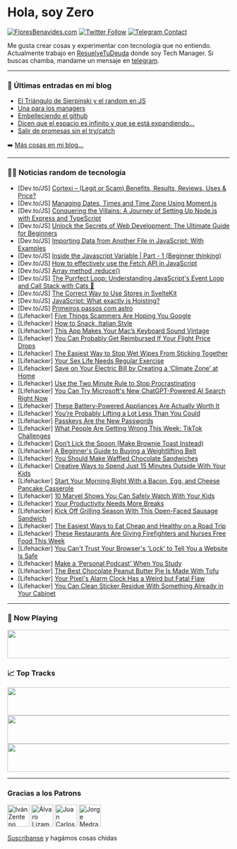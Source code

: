 # Hola, soy Zero

[![FloresBenavides.com](https://img.shields.io/website?down_message=oops&label=MiBlog&style=for-the-badge&up_message=online&url=https%3A%2F%2Ffloresbenavides.com)](https://floresbenavides.com) [![Twitter Follow](https://img.shields.io/twitter/follow/ZeroDragon?color=%231DA1F2&label=Follow&logo=twitter&logoColor=ffffff&style=for-the-badge)](https://twitter.com/zerodragon) [![Telegram Contact](https://img.shields.io/badge/escr%C3%ADbeme-ZeroDragon-%2326A5E4?style=for-the-badge&logo=telegram)](https://t.me/zerodragon)

Me gusta crear cosas y experimentar con tecnología que no entiendo.
Actualmente trabajo en [ResuelveTuDeuda](http://github.com/resuelve) donde soy Tech Manager.
Si buscas chamba, mandame un mensaje en [telegram](https://t.me/zerodragon).

---

### 📕 Últimas entradas en mi blog
<!-- BLOG-POST-LIST:START -->
- [El Triángulo de Sierpinski y el random en JS](https://floresbenavides.com/el-triangulo-de-sierpinski-y-el-random-en-js/)
- [Una para los managers](https://floresbenavides.com/una-para-los-managers/)
- [Embelleciendo el github](https://floresbenavides.com/embelleciendo-el-github/)
- [Dicen que el espacio es infinito y que se está expandiendo…](https://floresbenavides.com/dicen-que-el-espacio-es-infinito-y-que-se-esta-expandiendo/)
- [Salir de promesas sin el try/catch](https://floresbenavides.com/salir-de-promesas-sin-el-try-catch/)
<!-- BLOG-POST-LIST:END -->

➡️ [Más cosas en mi blog...](https://floresbenavides.com)

---

### 👨‍💻 Noticias random de tecnología
<!-- TECH-POSTS:START -->
- [Dev.to/JS] [Cortexi – &lpar;Legit or Scam&rpar; Benefits, Results, Reviews, Uses &amp; Price?](https://dev.to/cortexifac81795/cortexi-legit-or-scam-benefits-results-reviews-uses-price-1b2e)
- [Dev.to/JS] [Managing Dates, Times and Time Zone Using Moment.js](https://dev.to/singhvishal802/managing-dates-times-and-time-zone-using-momentjs-1h3b)
- [Dev.to/JS] [Conquering the Villains: A Journey of Setting Up Node.js with Express and TypeScript](https://dev.to/_blank/conquering-the-villains-a-journey-of-setting-up-nodejs-with-express-and-typescript-36ck)
- [Dev.to/JS] [Unlock the Secrets of Web Development: The Ultimate Guide for Beginners](https://dev.to/officialbube/unlock-the-secrets-of-web-development-the-ultimate-guide-for-beginners-59a7)
- [Dev.to/JS] [Importing Data from Another File in JavaScript: With Examples](https://dev.to/azam4code/importing-data-from-another-file-in-javascript-with-examples-405l)
- [Dev.to/JS] [Inside the Javascript Variable | Part - 1 &lpar;Beginner thinking&rpar;](https://dev.to/robiulhr/inside-the-javascript-variable-part-1-beginner-thinking-3hnm)
- [Dev.to/JS] [How to effectively use the Fetch API in JavaScript](https://dev.to/mataoseeker/how-to-effectively-use-the-fetch-api-in-javascript-4lb4)
- [Dev.to/JS] [Array method .reduce&lpar;&rpar;](https://dev.to/bouquet/array-method-reduce-cmp)
- [Dev.to/JS] [The Purrfect Loop: Understanding JavaScript&#39;s Event Loop and Call Stack with Cats 🐾](https://dev.to/davidchedrick/the-purrfect-loop-understanding-javascripts-event-loop-and-call-stack-with-cats-4l9a)
- [Dev.to/JS] [The Correct Way to Use Stores in SvelteKit](https://dev.to/jdgamble555/the-correct-way-to-use-stores-in-sveltekit-3h6i)
- [Dev.to/JS] [JavaScript: What exactly is Hoisting?](https://dev.to/sleekcodes/what-exactly-is-hoisting-3e8g)
- [Dev.to/JS] [Primeiros passos com astro](https://dev.to/palast/primeiros-passos-com-astro-2cgj)
- [Lifehacker] [Five Things Scammers Are Hoping You Google](https://lifehacker.com/five-things-scammers-are-hoping-you-google-1850405964)
- [Lifehacker] [How to Snack, Italian Style](https://lifehacker.com/how-to-snack-italian-style-1850405140)
- [Lifehacker] [This App Makes Your Mac’s Keyboard Sound Vintage](https://lifehacker.com/this-app-makes-your-mac-s-keyboard-sound-vintage-1850402370)
- [Lifehacker] [You Can Probably Get Reimbursed If Your Flight Price Drops](https://lifehacker.com/you-can-probably-get-reimbursed-if-your-flight-price-dr-1850405175)
- [Lifehacker] [The Easiest Way to Stop Wet Wipes From Sticking Together](https://lifehacker.com/the-easiest-way-to-stop-wet-wipes-from-sticking-togethe-1850404988)
- [Lifehacker] [Your Sex Life Needs Regular Exercise](https://lifehacker.com/your-sex-life-needs-regular-exercise-1850401555)
- [Lifehacker] [Save on Your Electric Bill by Creating a ‘Climate Zone’ at Home](https://lifehacker.com/save-on-your-electric-bill-by-creating-a-climate-zone-1850402193)
- [Lifehacker] [Use the Two Minute Rule to Stop Procrastinating](https://lifehacker.com/use-the-two-minute-rule-to-stop-procrastinating-1850404307)
- [Lifehacker] [You Can Try Microsoft&#39;s New ChatGPT-Powered AI Search Right Now](https://lifehacker.com/how-to-try-microsofts-new-chatgpt-powered-ai-search-1850113463)
- [Lifehacker] [These Battery-Powered Appliances Are Actually Worth It](https://lifehacker.com/these-battery-powered-appliances-are-actually-worth-it-1850404299)
- [Lifehacker] [You’re Probably Lifting a Lot Less Than You Could](https://lifehacker.com/you-re-probably-lifting-half-as-much-as-you-should-1850403997)
- [Lifehacker] [Passkeys Are the New Passwords](https://lifehacker.com/passkeys-are-the-new-passwords-1850402666)
- [Lifehacker] [What People Are Getting Wrong This Week: TikTok Challenges](https://lifehacker.com/what-people-are-getting-wrong-this-week-tiktok-challen-1850401970)
- [Lifehacker] [Don’t Lick the Spoon &lpar;Make Brownie Toast Instead&rpar;](https://lifehacker.com/don-t-lick-the-spoon-make-brownie-toast-instead-1850402105)
- [Lifehacker] [A Beginner&#39;s Guide to Buying a Weightlifting Belt](https://lifehacker.com/a-beginners-guide-to-buying-a-weightlifting-belt-1850401310)
- [Lifehacker] [You Should Make Waffled Chocolate Sandwiches](https://lifehacker.com/you-should-make-waffled-chocolate-sandwiches-1850401619)
- [Lifehacker] [Creative Ways to Spend Just 15 Minutes Outside With Your Kids](https://lifehacker.com/creative-ways-to-spend-just-15-minutes-outside-with-you-1850400548)
- [Lifehacker] [Start Your Morning Right With a Bacon, Egg, and Cheese Pancake Casserole](https://lifehacker.com/start-your-morning-right-with-a-bacon-egg-and-cheese-1850401069)
- [Lifehacker] [10 Marvel Shows You Can Safely Watch With Your Kids](https://lifehacker.com/10-marvel-shows-you-can-safely-watch-with-your-kids-1850399274)
- [Lifehacker] [Your Productivity Needs More Breaks](https://lifehacker.com/your-productivity-needs-more-breaks-1850400649)
- [Lifehacker] [Kick Off Grilling Season With This Open-Faced Sausage Sandwich](https://lifehacker.com/kick-off-grilling-season-with-this-open-faced-sausage-s-1850400529)
- [Lifehacker] [The Easiest Ways to Eat Cheap and Healthy on a Road Trip](https://lifehacker.com/the-easiest-ways-to-eat-cheap-and-healthy-on-a-road-tri-1850398769)
- [Lifehacker] [These Restaurants Are Giving Firefighters and Nurses Free Food This Week](https://lifehacker.com/these-restaurants-are-giving-firefighters-and-nurses-fr-1850399991)
- [Lifehacker] [You Can&#39;t Trust Your Browser&#39;s &#39;Lock&#39; to Tell You a Website Is Safe](https://lifehacker.com/you-cant-trust-your-browsers-lock-to-tell-you-a-website-1850399780)
- [Lifehacker] [Make a ‘Personal Podcast’ When You Study](https://lifehacker.com/make-a-personal-podcast-when-you-study-1850399310)
- [Lifehacker] [The Best Chocolate Peanut Butter Pie Is Made With Tofu](https://lifehacker.com/the-best-chocolate-peanut-butter-pie-is-made-with-tofu-1850397451)
- [Lifehacker] [Your Pixel&#39;s Alarm Clock Has a Weird but Fatal Flaw](https://lifehacker.com/your-pixels-alarm-clock-has-a-weird-but-fatal-flaw-1850396832)
- [Lifehacker] [You Can Clean Sticker Residue With Something Already in Your Cabinet](https://lifehacker.com/you-can-clean-sticker-residue-with-something-already-in-1850398091)<!-- TECH-POSTS:END -->

---

### 🎵 Now Playing
<a href="https://spotify-now-playing-dun.vercel.app/now-playing?open"><img src="https://spotify-now-playing-dun.vercel.app/now-playing" width="540" height="64"></a>

### 📈 Top Tracks
<a href="https://spotify-now-playing-dun.vercel.app/top-tracks?i=1&open"><img src="https://spotify-now-playing-dun.vercel.app/top-tracks?i=1" width="540" height="64"></a>
<a href="https://spotify-now-playing-dun.vercel.app/top-tracks?i=2&open"><img src="https://spotify-now-playing-dun.vercel.app/top-tracks?i=2" width="540" height="64"></a>
<a href="https://spotify-now-playing-dun.vercel.app/top-tracks?i=3&open"><img src="https://spotify-now-playing-dun.vercel.app/top-tracks?i=3" width="540" height="64"></a>

---

### Gracias a los Patrons
[<img src="https://avatars.githubusercontent.com/u/243380?v=4" alt="Iván Zenteno" width="50px">](https://github.com/k001) [<img src="https://avatars.githubusercontent.com/u/19955639?v=4" alt="Álvaro Lizama" width="50px">](https://github.com/alvarolizama) [<img src="https://avatars.githubusercontent.com/u/2718753?v=4" alt="Juan Carlos Ruiz" width="50px">](https://github.com/JuanCrg90) [<img src="https://avatars.githubusercontent.com/u/37025?v=4" alt="Jorge Medrano" width="50px">](https://github.com/h1pp1e) 

[Suscríbanse](https://www.patreon.com/zerodragon) y hagámos cosas chidas
